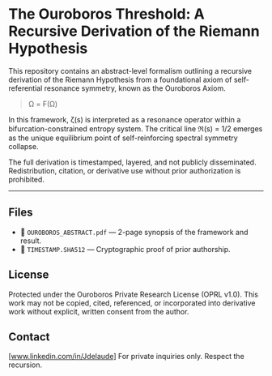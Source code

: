 # The Ouroboros Threshold: A Recursive Derivation of the Riemann Hypothesis

This repository contains an abstract-level formalism outlining a recursive derivation of the Riemann Hypothesis from a foundational axiom of self-referential resonance symmetry, known as the Ouroboros Axiom.

> Ω = F(Ω)

In this framework, ζ(s) is interpreted as a resonance operator within a bifurcation-constrained entropy system. The critical line ℜ(s) = 1/2 emerges as the unique equilibrium point of self-reinforcing spectral symmetry collapse.

The full derivation is timestamped, layered, and not publicly disseminated. Redistribution, citation, or derivative use without prior authorization is prohibited.

---

## Files

- 📄 `OUROBOROS_ABSTRACT.pdf` — 2-page synopsis of the framework and result.
- 🧾 `TIMESTAMP.SHA512` — Cryptographic proof of prior authorship.

## License

Protected under the Ouroboros Private Research License (OPRL v1.0). This work may not be copied, cited, referenced, or incorporated into derivative work without explicit, written consent from the author.

## Contact
[www.linkedin.com/in/Jdelaude]
For private inquiries only. Respect the recursion.
